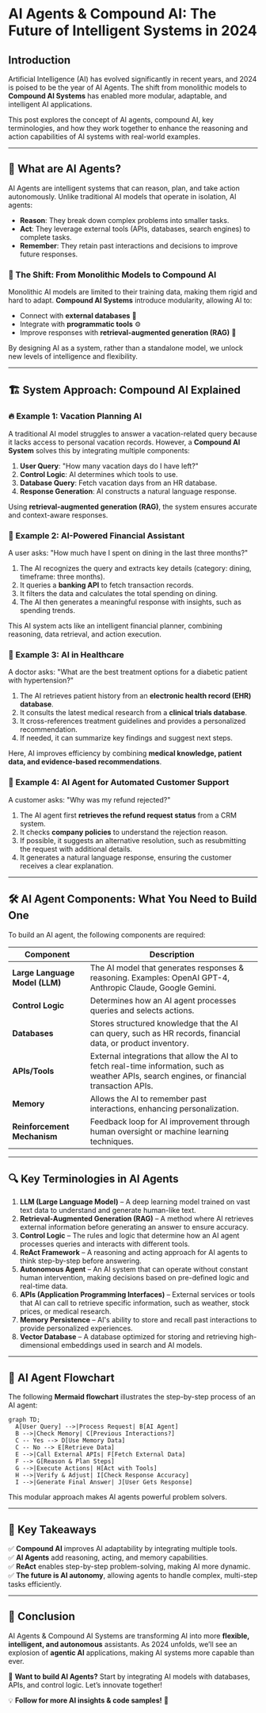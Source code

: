 # AI Agents & Compound AI: The Future of Intelligent Systems in 2024

## Introduction
Artificial Intelligence (AI) has evolved significantly in recent years, and 2024 is poised to be the year of AI Agents. The shift from monolithic models to **Compound AI Systems** has enabled more modular, adaptable, and intelligent AI applications.

This post explores the concept of AI agents, compound AI, key terminologies, and how they work together to enhance the reasoning and action capabilities of AI systems with real-world examples.

---

## 🌟 What are AI Agents?
AI Agents are intelligent systems that can reason, plan, and take action autonomously. Unlike traditional AI models that operate in isolation, AI agents:
- **Reason**: They break down complex problems into smaller tasks.
- **Act**: They leverage external tools (APIs, databases, search engines) to complete tasks.
- **Remember**: They retain past interactions and decisions to improve future responses.

### 🤖 The Shift: From Monolithic Models to Compound AI
Monolithic AI models are limited to their training data, making them rigid and hard to adapt. **Compound AI Systems** introduce modularity, allowing AI to:
- Connect with **external databases** 📂
- Integrate with **programmatic tools** ⚙️
- Improve responses with **retrieval-augmented generation (RAG)** 🔎

By designing AI as a system, rather than a standalone model, we unlock new levels of intelligence and flexibility.

---

## 🏗️ System Approach: Compound AI Explained
### 🔥 Example 1: Vacation Planning AI
A traditional AI model struggles to answer a vacation-related query because it lacks access to personal vacation records. However, a **Compound AI System** solves this by integrating multiple components:

1. **User Query**: "How many vacation days do I have left?"
2. **Control Logic**: AI determines which tools to use.
3. **Database Query**: Fetch vacation days from an HR database.
4. **Response Generation**: AI constructs a natural language response.

Using **retrieval-augmented generation (RAG)**, the system ensures accurate and context-aware responses.

### 🏦 Example 2: AI-Powered Financial Assistant
A user asks: "How much have I spent on dining in the last three months?"

1. The AI recognizes the query and extracts key details (category: dining, timeframe: three months).
2. It queries a **banking API** to fetch transaction records.
3. It filters the data and calculates the total spending on dining.
4. The AI then generates a meaningful response with insights, such as spending trends.

This AI system acts like an intelligent financial planner, combining reasoning, data retrieval, and action execution.

### 🏥 Example 3: AI in Healthcare
A doctor asks: "What are the best treatment options for a diabetic patient with hypertension?"

1. The AI retrieves patient history from an **electronic health record (EHR) database**.
2. It consults the latest medical research from a **clinical trials database**.
3. It cross-references treatment guidelines and provides a personalized recommendation.
4. If needed, it can summarize key findings and suggest next steps.

Here, AI improves efficiency by combining **medical knowledge, patient data, and evidence-based recommendations**.

### 🏬 Example 4: AI Agent for Automated Customer Support
A customer asks: "Why was my refund rejected?"

1. The AI agent first **retrieves the refund request status** from a CRM system.
2. It checks **company policies** to understand the rejection reason.
3. If possible, it suggests an alternative resolution, such as resubmitting the request with additional details.
4. It generates a natural language response, ensuring the customer receives a clear explanation.

---

## 🛠️ AI Agent Components: What You Need to Build One
To build an AI agent, the following components are required:

| Component  | Description |
|------------|------------|
| **Large Language Model (LLM)**  | The AI model that generates responses & reasoning. Examples: OpenAI GPT-4, Anthropic Claude, Google Gemini. |
| **Control Logic**  | Determines how an AI agent processes queries and selects actions. |
| **Databases**  | Stores structured knowledge that the AI can query, such as HR records, financial data, or product inventory. |
| **APIs/Tools**  | External integrations that allow the AI to fetch real-time information, such as weather APIs, search engines, or financial transaction APIs. |
| **Memory**  | Allows the AI to remember past interactions, enhancing personalization. |
| **Reinforcement Mechanism**  | Feedback loop for AI improvement through human oversight or machine learning techniques. |

---

## 🔍 Key Terminologies in AI Agents
1. **LLM (Large Language Model)** – A deep learning model trained on vast text data to understand and generate human-like text.
2. **Retrieval-Augmented Generation (RAG)** – A method where AI retrieves external information before generating an answer to ensure accuracy.
3. **Control Logic** – The rules and logic that determine how an AI agent processes queries and interacts with different tools.
4. **ReAct Framework** – A reasoning and acting approach for AI agents to think step-by-step before answering.
5. **Autonomous Agent** – An AI system that can operate without constant human intervention, making decisions based on pre-defined logic and real-time data.
6. **APIs (Application Programming Interfaces)** – External services or tools that AI can call to retrieve specific information, such as weather, stock prices, or medical research.
7. **Memory Persistence** – AI's ability to store and recall past interactions to provide personalized experiences.
8. **Vector Database** – A database optimized for storing and retrieving high-dimensional embeddings used in search and AI models.

---

## 🔄 AI Agent Flowchart
The following **Mermaid flowchart** illustrates the step-by-step process of an AI agent:

```mermaid
graph TD;
  A[User Query] -->|Process Request| B[AI Agent]
  B -->|Check Memory| C[Previous Interactions?]
  C -- Yes --> D[Use Memory Data]
  C -- No --> E[Retrieve Data]
  E -->|Call External APIs| F[Fetch External Data]
  F --> G[Reason & Plan Steps]
  G -->|Execute Actions| H[Act with Tools]
  H -->|Verify & Adjust| I[Check Response Accuracy]
  I -->|Generate Final Answer| J[User Gets Response]
```

This modular approach makes AI agents powerful problem solvers.

---

## 📌 Key Takeaways
✅ **Compound AI** improves AI adaptability by integrating multiple tools.  
✅ **AI Agents** add reasoning, acting, and memory capabilities.  
✅ **ReAct** enables step-by-step problem-solving, making AI more dynamic.  
✅ **The future is AI autonomy**, allowing agents to handle complex, multi-step tasks efficiently.

---

## 📢 Conclusion
AI Agents & Compound AI Systems are transforming AI into more **flexible, intelligent, and autonomous** assistants. As 2024 unfolds, we’ll see an explosion of **agentic AI** applications, making AI systems more capable than ever.

🚀 **Want to build AI Agents?** Start by integrating AI models with databases, APIs, and control logic. Let’s innovate together!  

💡 **Follow for more AI insights & code samples!** 🎯
